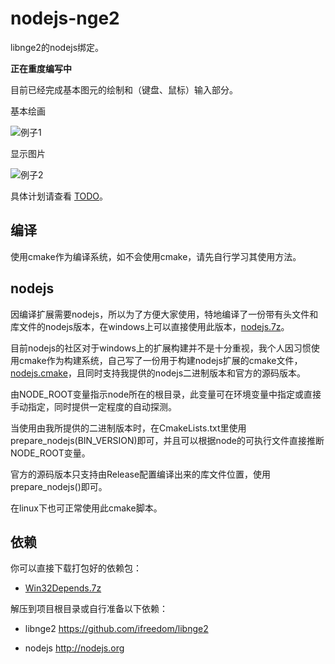 nodejs-nge2
============

libnge2的nodejs绑定。

**正在重度编写中**

目前已经完成基本图元的绘制和（键盘、鼠标）输入部分。

基本绘画

![例子1](https://github.com/ifreedom/nodejs-nge2/raw/master/img/run.js.png)

显示图片

![例子2](https://github.com/ifreedom/nodejs-nge2/raw/master/img/test_img.png)

具体计划请查看 [TODO](https://github.com/ifreedom/nodejs-nge2/blob/master/TODO.md)。

编译
-----

使用cmake作为编译系统，如不会使用cmake，请先自行学习其使用方法。

nodejs
------

因编译扩展需要nodejs，所以为了方便大家使用，特地编译了一份带有头文件和库文件的nodejs版本，在windows上可以直接使用此版本，[nodejs.7z](https://open.ge.tt/1/files/1AwzUME/0/blob)。

目前nodejs的社区对于windows上的扩展构建并不是十分重视，我个人因习惯使用cmake作为构建系统，自己写了一份用于构建nodejs扩展的cmake文件，[nodejs.cmake](https://github.com/ifreedom/nodejs-nge2/blob/master/CMake/Nodejs.cmake)，且同时支持我提供的nodejs二进制版本和官方的源码版本。

由NODE\_ROOT变量指示node所在的根目录，此变量可在环境变量中指定或直接手动指定，同时提供一定程度的自动探测。

当使用由我所提供的二进制版本时，在CmakeLists.txt里使用prepare\_nodejs(BIN_VERSION)即可，并且可以根据node的可执行文件直接推断NODE\_ROOT变量。

官方的源码版本只支持由Release配置编译出来的库文件位置，使用prepare\_nodejs()即可。

在linux下也可正常使用此cmake脚本。

依赖
----

你可以直接下载打包好的依赖包：

* [Win32Depends.7z](https://open.ge.tt/1/files/8rT8cKE/0/blob)

解压到项目根目录或自行准备以下依赖：

* libnge2
  https://github.com/ifreedom/libnge2

* nodejs
  http://nodejs.org


